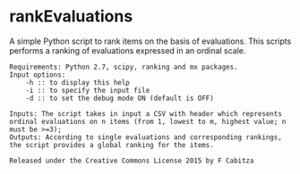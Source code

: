 # rankEvaluations
A simple Python script to rank items on the basis of evaluations.
This scripts performs a ranking of evaluations expressed in an ordinal scale.

	Requirements: Python 2.7, scipy, ranking and mx packages. 
	Input options: 
		-h :: to display this help
		-i :: to specify the input file
		-d :: to set the debug mode ON (default is OFF)
		
	Inputs: The script takes in input a CSV with header which represents ordinal evaluations on n items (from 1, lowest to m, highest value; n must be >=3); 
	Outputs: According to single evaluations and corresponding rankings, the script provides a global ranking for the items.
	
	Released under the Creative Commons License 2015 by F Cabitza
